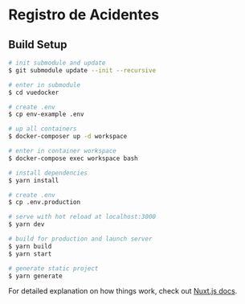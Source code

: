 # Registro de Acidentes

## Build Setup

```bash
# init submodule and update
$ git submodule update --init --recursive

# enter in submodule
$ cd vuedocker

# create .env
$ cp env-example .env

# up all containers
$ docker-composer up -d workspace

# enter in container workspace
$ docker-compose exec workspace bash

# install dependencies
$ yarn install

# create .env 
$ cp .env.production 

# serve with hot reload at localhost:3000
$ yarn dev

# build for production and launch server
$ yarn build
$ yarn start

# generate static project
$ yarn generate
```

For detailed explanation on how things work, check out [Nuxt.js docs](https://nuxtjs.org).
